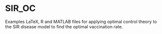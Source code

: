 # SIR_OC
Examples LaTeX, R and MATLAB files for applying optimal control theory to the SIR disease model to find the optimal vaccination rate. 
